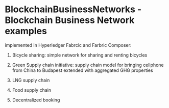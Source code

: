 # BlockchainBusinessNetworks - Blockchain Business Network examples

implemented in Hyperledger Fabrcic and Farbric Composer:

1. Bicycle sharing: simple network for sharing and renting bicycles

2. Green Supply chain initiative: supply chain model for bringing cellphone from China to Budapest extended with aggregated GHG properties

3. LNG supply chain

4. Food supply chain

5. Decentralized booking
